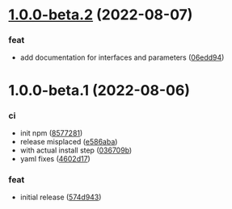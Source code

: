 # [1.0.0-beta.2](https://github.com/Superd22/webos-typings/compare/v1.0.0-beta.1...v1.0.0-beta.2) (2022-08-07)


### feat

* add documentation for interfaces and parameters ([06edd94](https://github.com/Superd22/webos-typings/commit/06edd949a6988834dd3aadef6f9e72dc97cc7dfb))

# 1.0.0-beta.1 (2022-08-06)


### ci

* init npm ([8577281](https://github.com/Superd22/webos-typings/commit/8577281e85aaba9355ebb9de9691a7b7c7922911))
* release misplaced ([e586aba](https://github.com/Superd22/webos-typings/commit/e586aba5457acd25005d56511136528e1c335601))
* with actual install step ([036709b](https://github.com/Superd22/webos-typings/commit/036709b17bbaf6bbb23482e3fb210c7019a27f76))
* yaml fixes ([4602d17](https://github.com/Superd22/webos-typings/commit/4602d17677c2041ec3b2f34b0205e5dd9daf16ee))


### feat

* initial release ([574d943](https://github.com/Superd22/webos-typings/commit/574d943bfcd046d714d6badce0955423509cfcb2))
